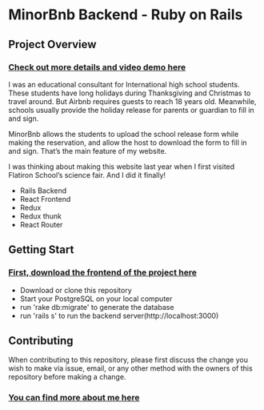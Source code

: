 # MinorBnb Backend - Ruby on Rails

## Project Overview
### <a href="https://medium.com/@rose_shumei_huang/minorbnb-an-airbnb-for-minors-5838782a35d0">Check out more details and video demo here</a>

I was an educational consultant for International high school students. These students have long holidays during Thanksgiving and Christmas to travel around. But Airbnb requires guests to reach 18 years old. Meanwhile, schools usually provide the holiday release for parents or guardian to fill in and sign.

MinorBnb allows the students to upload the school release form while making the reservation, and allow the host to download the form to fill in and sign. That’s the main feature of my website.

I was thinking about making this website last year when I first visited Flatiron School’s science fair. And I did it finally!

 - Rails Backend
 - React Frontend
 - Redux
 - Redux thunk
 - React Router

## Getting Start
### <a href="https://github.com/rose1264/minorbnb-frontend">First, download the frontend of the project here</a>
 - Download or clone this repository
 - Start your PostgreSQL on your local computer
 - run 'rake db:migrate' to generate the database
 - run 'rails s' to run the backend server(http://localhost:3000)

## Contributing
When contributing to this repository, please first discuss the change you wish to make via issue, email, or any other method with the owners of this repository before making a change.

### <a href="https://www.linkedin.com/in/rose-shumei-huang/">You can find more about me here</a>

